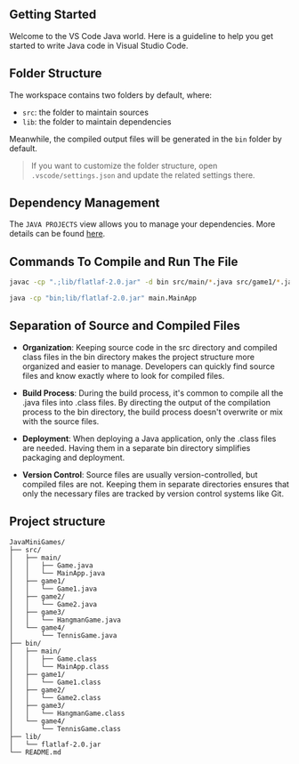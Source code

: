 ## Getting Started

Welcome to the VS Code Java world. Here is a guideline to help you get started to write Java code in Visual Studio Code.

## Folder Structure

The workspace contains two folders by default, where:

- `src`: the folder to maintain sources
- `lib`: the folder to maintain dependencies

Meanwhile, the compiled output files will be generated in the `bin` folder by default.

> If you want to customize the folder structure, open `.vscode/settings.json` and update the related settings there.

## Dependency Management

The `JAVA PROJECTS` view allows you to manage your dependencies. More details can be found [here](https://github.com/microsoft/vscode-java-dependency#manage-dependencies).


## Commands To Compile and Run The File 

```bash
javac -cp ".;lib/flatlaf-2.0.jar" -d bin src/main/*.java src/game1/*.java src/game2/*.java src/game3/*.java src/game4/*.java
```

```bash
java -cp "bin;lib/flatlaf-2.0.jar" main.MainApp
```
 

## Separation of Source and Compiled Files


- **Organization**:
Keeping source code in the src directory and compiled class files in the bin directory makes the project structure more organized and easier to manage. Developers can quickly find source files and know exactly where to look for compiled files.

- **Build Process**:
During the build process, it's common to compile all the .java files into .class files. By directing the output of the compilation process to the bin directory, the build process doesn't overwrite or mix with the source files.

- **Deployment**:
When deploying a Java application, only the .class files are needed. Having them in a separate bin directory simplifies packaging and deployment.

- **Version Control**:
Source files are usually version-controlled, but compiled files are not. Keeping them in separate directories ensures that only the necessary files are tracked by version control systems like Git.

## Project structure

```
JavaMiniGames/
├── src/
│   ├── main/
│   │   ├── Game.java
│   │   └── MainApp.java
│   ├── game1/
│   │   └── Game1.java
│   ├── game2/
│   │   └── Game2.java
│   ├── game3/
│   │   └── HangmanGame.java
│   └── game4/
│       └── TennisGame.java
├── bin/
│   ├── main/
│   │   ├── Game.class
│   │   └── MainApp.class
│   ├── game1/
│   │   └── Game1.class
│   ├── game2/
│   │   └── Game2.class
│   ├── game3/
│   │   └── HangmanGame.class
│   └── game4/
│       └── TennisGame.class
├── lib/
│   └── flatlaf-2.0.jar
└── README.md
```